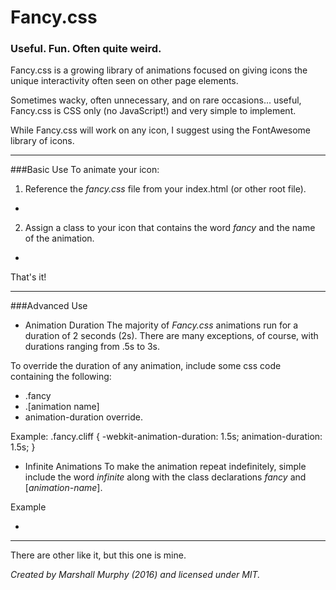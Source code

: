 # Fancy.css

### Useful. Fun. Often quite weird.

Fancy.css is a growing library of animations focused on giving icons the unique interactivity often seen on other page elements.

Sometimes wacky, often unnecessary, and on rare occasions... useful, Fancy.css is CSS only (no JavaScript!) and very simple to implement.

While Fancy.css will work on any icon, I suggest using the FontAwesome library of icons.

---

###Basic Use
To animate your icon:
1. Reference the *fancy.css* file from your index.html (or other root file).
  * <link href="fancy.css" rel="stylesheet">

2. Assign a class to your icon that contains the word *fancy* and the name of the animation.
  * <i class="fancy orbit"></i>

That's it!

---
###Advanced Use
- Animation Duration
The majority of *Fancy.css* animations run for a duration of 2 seconds (2s).
There are many exceptions, of course, with durations ranging from .5s to 3s.

To override the duration of any animation, include some css code containing the following:
  * .fancy
  * .[animation name]
  * animation-duration override.

Example:
.fancy.cliff {
  -webkit-animation-duration: 1.5s;
  animation-duration: 1.5s;
}

- Infinite Animations
To make the animation repeat indefinitely, simple include the word *infinite* along with the class declarations *fancy* and [*animation-name*].

Example
* <i class="fancy infinite orbit"></i>

---
There are other like it, but this one is mine.

*Created by Marshall Murphy (2016) and licensed under MIT.*
